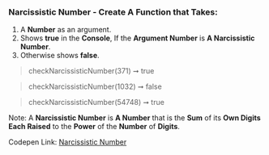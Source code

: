 ### Narcissistic Number - Create A Function that Takes:  

1. A **Number** as an argument.
1. Shows **true** in the **Console**, If the **Argument Number** is **A Narcissistic Number**.
1. Otherwise shows **false**.

> checkNarcissisticNumber(371) ➞ true  

> checkNarcissisticNumber(1032) ➞ false

> checkNarcissisticNumber(54748) ➞ true

Note: A **Narcissistic Number** is **A Number** that is the **Sum** of its **Own Digits Each Raised** to the **Power** of the **Number** of **Digits**.

Codepen Link: [Narcissistic Number](https://codepen.io/javascriptstudent/pen/qBBKoOw)